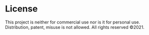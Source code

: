# License

This project is neither for commercial use nor is it for personal use. Distribution, patent, misuse is not allowed. All rights reserved &copy;2021.
